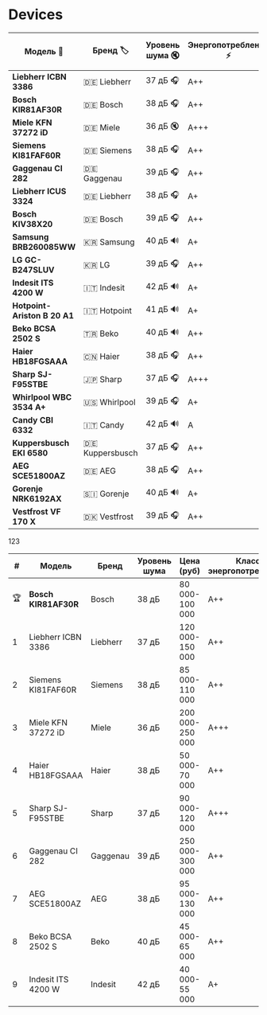 # Devices

| Модель 📌                   | Бренд 🏷️ | Уровень шума 🔇 | Энергопотребление ⚡ | Общий объем 📦 | Цена 💰 (руб) | Особенности ✨ |
|-----------------------------|---------|----------------|---------------------|---------------|--------------|----------------|
| **Liebherr ICBN 3386**       | 🇩🇪 Liebherr | 37 дБ 🎧 | A++ | 279 л | 120 000–150 000 | Супертихий, NoFrost |
| **Bosch KIR81AF30R**         | 🇩🇪 Bosch | 38 дБ 🎧 | A++ | 260 л | 80 000–100 000 | VitaFresh, инвертор |
| **Miele KFN 37272 iD**       | 🇩🇪 Miele | 36 дБ 🔇 | A+++ | 286 л | 200 000–250 000 | 20+ лет службы |
| **Siemens KI81FAF60R**       | 🇩🇪 Siemens | 38 дБ 🎧 | A++ | 256 л | 85 000–110 000 | CoolAir, инвертор |
| **Gaggenau CI 282**          | 🇩🇪 Gaggenau | 39 дБ 🎧 | A++ | 242 л | 250 000–300 000 | Премиум-дизайн |
| **Liebherr ICUS 3324**       | 🇩🇪 Liebherr | 38 дБ 🎧 | A+ | 209 л | 70 000–90 000 | Компактный |
| **Bosch KIV38X20**           | 🇩🇪 Bosch | 39 дБ 🎧 | A++ | 195 л | 60 000–80 000 | Экономичный |
| **Samsung BRB260085WW**      | 🇰🇷 Samsung | 40 дБ 🔊 | A+ | 260 л | 55 000–75 000 | Digital Inverter |
| **LG GC-B247SLUV**           | 🇰🇷 LG | 39 дБ 🎧 | A++ | 244 л | 65 000–85 000 | Linear Compressor |
| **Indesit ITS 4200 W**       | 🇮🇹 Indesit | 42 дБ 🔊 | A+ | 280 л | 40 000–55 000 | Бюджетный |
| **Hotpoint-Ariston B 20 A1** | 🇮🇹 Hotpoint | 41 дБ 🔊 | A+ | 188 л | 35 000–50 000 | Малошумный |
| **Beko BCSA 2502 S**         | 🇹🇷 Beko | 40 дБ 🔊 | A++ | 250 л | 45 000–65 000 | FrostFree |
| **Haier HB18FGSAAA**         | 🇨🇳 Haier | 38 дБ 🎧 | A++ | 180 л | 50 000–70 000 | Тихий, компактный |
| **Sharp SJ-F95STBE**         | 🇯🇵 Sharp | 37 дБ 🎧 | A+++ | 295 л | 90 000–120 000 | Plasmacluster |
| **Whirlpool WBC 3534 A+**    | 🇺🇸 Whirlpool | 39 дБ 🎧 | A+ | 240 л | 55 000–75 000 | MultiFlow |
| **Candy CBI 6332**           | 🇮🇹 Candy | 42 дБ 🔊 | A | 280 л | 30 000–45 000 | Дешевый |
| **Kuppersbusch EKI 6580**    | 🇩🇪 Kuppersbusch | 37 дБ 🎧 | A++ | 280 л | 180 000–220 000 | Люкс-класс |
| **AEG SCE51800AZ**           | 🇩🇪 AEG | 38 дБ 🎧 | A++ | 220 л | 95 000–130 000 | PerfectFresh |
| **Gorenje NRK6192AX**        | 🇸🇮 Gorenje | 40 дБ 🔊 | A+ | 280 л | 50 000–70 000 | IonAir |
| **Vestfrost VF 170 X**       | 🇩🇰 Vestfrost | 39 дБ 🎧 | A++ | 170 л | 60 000–80 000 | Скандинавский дизайн |




123

| #  | Модель                  | Бренд       | Уровень шума | Цена (руб)   | Класс энергопотребления | Особенности                          |
|----|-------------------------|------------|-------------|-------------|------------------------|---------------------------------------|
| 🏆  | **Bosch KIR81AF30R**    | Bosch      | 38 дБ       | 80 000-100 000 | A++                   | Лучшее соотношение цена/качество      |
| 1  | Liebherr ICBN 3386      | Liebherr   | 37 дБ       | 120 000-150 000 | A++                   | Самый тихий, NoFrost                  |
| 2  | Siemens KI81FAF60R     | Siemens    | 38 дБ       | 85 000-110 000 | A++                   | Стильный дизайн, инвертор             |
| 3  | Miele KFN 37272 iD     | Miele      | 36 дБ       | 200 000-250 000 | A+++                  | Максимальная надежность (20+ лет)     |
| 4  | Haier HB18FGSAAA       | Haier      | 38 дБ       | 50 000-70 000 | A++                   | Бюджетный качественный вариант        |
| 5  | Sharp SJ-F95STBE       | Sharp      | 37 дБ       | 90 000-120 000 | A+++                  | Технология Plasmacluster              |
| 6  | Gaggenau CI 282        | Gaggenau   | 39 дБ       | 250 000-300 000 | A++                   | Премиум-класс                         |
| 7  | AEG SCE51800AZ         | AEG        | 38 дБ       | 95 000-130 000 | A++                   | Система PerfectFresh                  |
| 8  | Beko BCSA 2502 S       | Beko       | 40 дБ       | 45 000-65 000 | A++                   | Лучший бюджетный вариант с FrostFree  |
| 9  | Indesit ITS 4200 W     | Indesit    | 42 дБ       | 40 000-55 000 | A+                    | Самый доступный вариант               |
